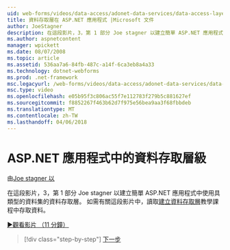 ```yaml
---
uid: web-forms/videos/data-access/adonet-data-services/data-access-layers-in-aspnet-applications
title: 資料存取層在 ASP.NET 應用程式 |Microsoft 文件
author: JoeStagner
description: 在這段影片，3，第 1 部分 Joe stagner 以建立簡單 ASP.NET 應用程式中使用具類型的資料集的資料存取層。 如需詳細資訊...
ms.author: aspnetcontent
manager: wpickett
ms.date: 08/07/2008
ms.topic: article
ms.assetid: 536aa7a6-84fb-487c-a14f-6ca3eb8a4a33
ms.technology: dotnet-webforms
ms.prod: .net-framework
msc.legacyurl: /web-forms/videos/data-access/adonet-data-services/data-access-layers-in-aspnet-applications
msc.type: video
ms.openlocfilehash: e05b95f3c806ac55f7e112783f279b5c881627ef
ms.sourcegitcommit: f8852267f463b62d7f975e56bea9aa3f68fbbdeb
ms.translationtype: MT
ms.contentlocale: zh-TW
ms.lasthandoff: 04/06/2018
---
```

<a name="data-access-layers-in-aspnet-applications"></a>ASP.NET 應用程式中的資料存取層級
====================
由[Joe stagner 以](https://github.com/JoeStagner)

在這段影片，3，第 1 部分 Joe stagner 以建立簡單 ASP.NET 應用程式中使用具類型的資料集的資料存取層。 如需有關這段影片中，讀取[建立資料存取層](../../../overview/data-access/introduction/creating-a-data-access-layer-vb.md)教學課程中存取資料。

[&#9654;觀看影片 （11 分鐘）](https://channel9.msdn.com/Blogs/ASP-NET-Site-Videos/data-access-layers-in-aspnet-applications)

> [!div class="step-by-step"]
> [下一步](how-to-manually-bind-a-dataset-to-a-datagrid.md)

